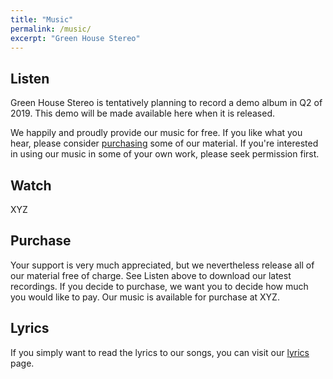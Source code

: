 ```yaml
---
title: "Music"
permalink: /music/
excerpt: "Green House Stereo"
---
```


## Listen
Green House Stereo is tentatively planning to record a demo album in Q2 of 2019. This demo will be made available here when it is released.

We happily and proudly provide our music for free. If you like what you hear, please consider [purchasing](#) some of our material. If you're interested in using our music in some of your own work, please seek permission first.

## Watch
XYZ

## Purchase
Your support is very much appreciated, but we nevertheless release all of our material free of charge. See Listen above to download our latest recordings. If you decide to purchase, we want you to decide how much you would like to pay. Our music is available for purchase at XYZ.

## Lyrics
If you simply want to read the lyrics to our songs, you can visit our [lyrics](/home/lyrics/) page. 
